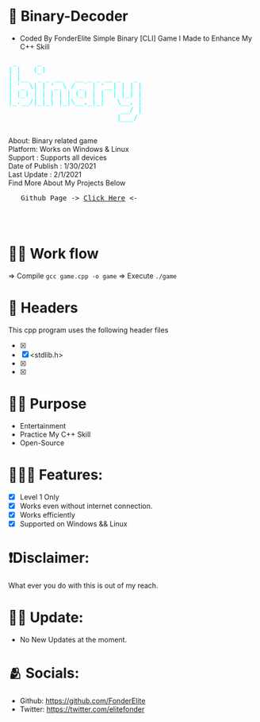 # 👾 Binary-Decoder
* Coded By FonderElite
 Simple Binary [CLI] Game I Made to Enhance My C++ Skill
<pre style="color:cyan">
 _     _                        
| |   (_)                       
| |__  _ _ __   __ _ _ __ _   _ 
| '_ \| | '_ \ / _` | '__| | | |
| |_) | | | | | (_| | |  | |_| |
|_.__/|_|_| |_|\__,_|_|   \__, |
                           __/ |
                          |___/ 
     </pre>


About: Binary related game<br>
Platform: Works on Windows & Linux<br>
Support : Supports all devices <br>
Date of Publish : 1/30/2021<br>
Last Update : 2/1/2021 <br>
Find More About My Projects Below<br>
<pre>   Github Page -> <a href="https://github.com/FonderElite">Click Here</a> <- </pre><br><br>


# 👨‍🔧 Work flow
=> Compile ```gcc game.cpp -o game```
=> Execute ```./game```


# 👑 Headers

This cpp program uses the following header files
- [x]  <iostream>
- [x]  <stdlib.h>
- [x]  <cstdlib>
- [x]  <ctime>

# 🕵️‍♂️ Purpose
* Entertainment
* Practice My C++ Skill
* Open-Source

# 🧙🏽‍♂️ Features:
- [x] Level 1 Only
- [x] Works even without internet connection.
- [x] Works efficiently
- [x] Supported on Windows && Linux

# ❗Disclaimer:
What ever you do with this is out of my reach.


# 🙌🏽 Update:
* No New Updates at the moment.
# 🫂 Socials:
* Github: https://github.com/FonderElite
* Twitter: https://twitter.com/elitefonder
